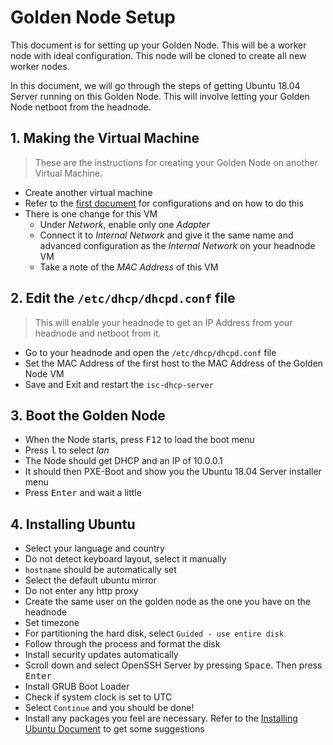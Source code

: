 # Golden Node Setup

This document is for setting up your Golden Node.
This will be a worker node with ideal configuration.
This node will be cloned to create all new worker nodes.

In this document, we will go through the steps of getting Ubuntu 18.04 Server running on this Golden Node.
This will involve letting your Golden Node netboot from the headnode.

## 1. Making the Virtual Machine

> These are the instructions for creating your Golden Node on another Virtual Machine.

* Create another virtual machine
* Refer to the [first document](01_installing-ubuntu.md) for configurations and on how to do this
* There is one change for this VM
  * Under *Network*, enable only one *Adapter*
  * Connect it to *Internal Network* and give it the same name and advanced configuration as the *Internal Network* on your headnode VM
  * Take a note of the *MAC Address* of this VM

## 2. Edit the `/etc/dhcp/dhcpd.conf` file

> This will enable your headnode to get an IP Address from your headnode and netboot from it.

* Go to your headnode and open the `/etc/dhcp/dhcpd.conf` file
* Set the MAC Address of the first host to the MAC Address of the Golden Node VM
* Save and Exit and restart the `isc-dhcp-server`

## 3. Boot the Golden Node

* When the Node starts, press <kbd>F12</kbd> to load the boot menu
* Press <kbd>l</kbd> to select *lan*
* The Node should get DHCP and an IP of 10.0.0.1
* It should then PXE-Boot and show you the Ubuntu 18.04 Server installer menu
* Press <kbd>Enter</kbd> and wait a little

## 4. Installing Ubuntu

* Select your language and country
* Do not detect keyboard layout, select it manually
* `hostname` should be automatically set
* Select the default ubuntu mirror
* Do not enter any http proxy
* Create the same user on the golden node as the one you have on the headnode
* Set timezone
* For partitioning the hard disk, select `Guided - use entire disk`
* Follow through the process and format the disk
* Install security updates automatically
* Scroll down and select OpenSSH Server by pressing <kbd>Space</kbd>.
Then press <kbd>Enter</kbd>
* Install GRUB Boot Loader
* Check if system clock is set to UTC
* Select `Continue` and you should be done!
* Install any packages you feel are necessary.
Refer to the [Installing Ubuntu Document](01_installing-ubuntu.md) to get some suggestions
